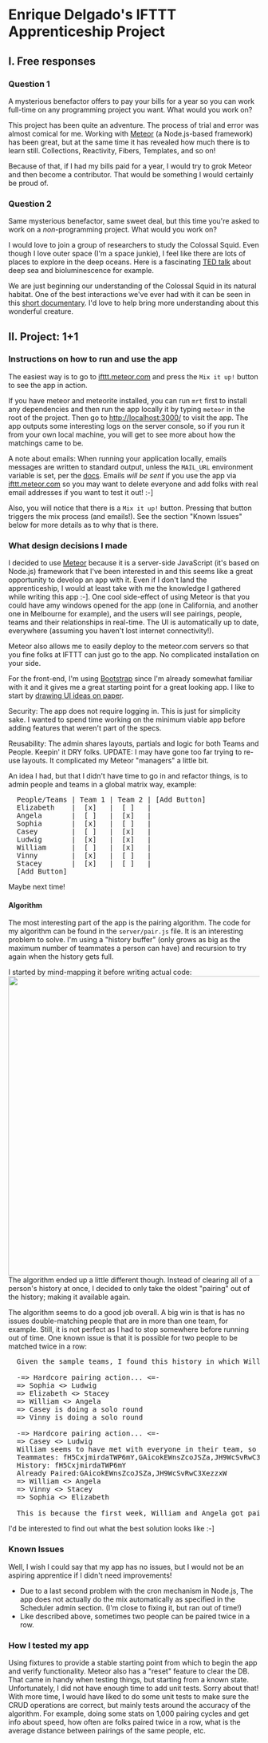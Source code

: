 Enrique Delgado's IFTTT Apprenticeship Project
==============================================

## I. Free responses

### Question 1

A mysterious benefactor offers to pay your bills for a year so you can work full-time on any programming project you want. What would you work on?

This project has been quite an adventure. The process of trial and error was almost comical for me. Working with [Meteor](http://www.meteor.com/) (a Node.js-based framework) has been great, but at the same time it has revealed how much there is to learn still. Collections, Reactivity, Fibers, Templates, and so on!

Because of that, if I had my bills paid for a year, I would try to grok Meteor and then become a contributor. That would be something I would certainly be proud of.

### Question 2

Same mysterious benefactor, same sweet deal, but this time you're asked to work on a _non_-programming project. What would you work on?

I would love to join a group of researchers to study the Colossal Squid. Even though I love outer space (I'm a space junkie), I feel like there are lots of places to explore in the deep oceans. Here is a fascinating [TED talk](http://www.youtube.com/watch?feature=player_embedded&v=IThAD5yKrgE) about deep sea and bioluminescence for example.

We are just beginning our understanding of the Colossal Squid in its natural habitat. One of the best interactions we've ever had with it can be seen in this [short documentary](http://dsc.discovery.com/tv-shows/curiosity/videos/discovering-the-giant-squid.htm). I'd love to help bring more understanding about this wonderful creature.

## II. Project: 1+1

### Instructions on how to run and use the app

The easiest way is to go to [ifttt.meteor.com](http://ifttt.meteor.com) and press the `Mix it up!` button to see the app in action.

If you have meteor and meteorite installed, you can run `mrt` first to install any dependencies and then run the app locally it by typing `meteor` in the root of the project. Then go to [http://localhost:3000/](http://localhost:3000/) to visit the app. The app outputs some interesting logs on the server console, so if you run it from your own local machine, you will get to see more about how the matchings came to be.

A note about emails: When running your application locally, emails messages are written to standard output, unless the `MAIL_URL` environment variable is set, per the [docs](http://docs.meteor.com/#email). Emails *will be sent* if you use the app via [ifttt.meteor.com](http://ifttt.meteor.com) so you may want to delete everyone and add folks with real email addresses if you want to test it out! :-]

Also, you will notice that there is a `Mix it up!` button. Pressing that button triggers the mix process (and emails!). See the section "Known Issues" below for more details as to why that is there.

### What design decisions I made

I decided to use [Meteor](http://www.meteor.com/) because it is a server-side JavaScript (it's based on Node.js) framework that I've been interested in and this seems like a great opportunity to develop an app with it. Even if I don't land the apprenticeship, I would at least take with me the knowledge I gathered while writing this app :-]. One cool side-effect of using Meteor is that you could have amy windows opened for the app (one in California, and another one in Melbourne for example), and the users will see pairings, people, teams and their relationships in real-time. The UI is automatically up to date, everywhere (assuming you haven't lost internet connectivity!).

Meteor also allows me to easily deploy to the meteor.com servers so that you fine folks at IFTTT can just go to the app. No complicated installation on your side.

For the front-end, I'm using [Bootstrap](http://twitter.github.io/bootstrap/) since I'm already somewhat familiar with it and it gives me a great starting point for a great looking app. I like to start by [drawing UI ideas on paper](http://campl.us/cmguAJlqokm).

Security: The app does not require logging in. This is just for simplicity sake. I wanted to spend time working on the minimum viable app before adding features that weren't part of the specs.

Reusability: The admin shares layouts, partials and logic for both Teams and People. Keepin' it DRY folks. UPDATE: I may have gone too far trying to re-use layouts. It complicated my Meteor "managers" a little bit.

An idea I had, but that I didn't have time to go in and refactor things, is to admin people and teams in a global matrix way, example:
<pre>
  People/Teams | Team 1 | Team 2 | [Add Button]
  Elizabeth    |  [x]   |  [ ]   | 
  Angela       |  [ ]   |  [x]   | 
  Sophia       |  [x]   |  [ ]   | 
  Casey        |  [ ]   |  [x]   | 
  Ludwig       |  [x]   |  [x]   | 
  William      |  [ ]   |  [x]   | 
  Vinny        |  [x]   |  [ ]   | 
  Stacey       |  [x]   |  [ ]   | 
  [Add Button]
</pre>
Maybe next time!

#### Algorithm

The most interesting part of the app is the pairing algorithm. The code for my algorithm can be found in the `server/pair.js` file. It is an interesting problem to solve. I'm using a "history buffer" (only grows as big as the maximum number of teammates a person can have) and recursion to try again when the history gets full.

I started by mind-mapping it before writing actual code:
<a href="https://dl.dropboxusercontent.com/u/74442973/Pairingprocess.png" target="_blank"><img src="https://dl.dropboxusercontent.com/u/74442973/Pairingprocess.png" style="width:600px"></a>
The algorithm ended up a little different though. Instead of clearing all of a person's history at once, I decided to only take the oldest "pairing" out of the history; making it available again.

The algorithm seems to do a good job overall. A big win is that is has no issues double-matching people that are in more than one team, for example. Still, it is not perfect as I had to stop somewhere before running out of time. One known issue is that it is possible for two people to be matched twice in a row:
<pre>
  Given the sample teams, I found this history in which William and Angela got matched twice in a row:

  -=> Hardcore pairing action... <=-
  => Sophia <> Ludwig
  => Elizabeth <> Stacey
  => William <> Angela
  => Casey is doing a solo round
  => Vinny is doing a solo round

  -=> Hardcore pairing action... <=-
  => Casey <> Ludwig
  William seems to have met with everyone in their team, so lets call an old friend.
  Teammates: fH5CxjmirdaTWP6mY,GAicokEWnsZcoJSZa,JH9WcSvRwC3XezzxW
  History: fH5CxjmirdaTWP6mY
  Already Paired:GAicokEWnsZcoJSZa,JH9WcSvRwC3XezzxW
  => William <> Angela
  => Vinny <> Stacey
  => Sophia <> Elizabeth

  This is because the first week, William and Angela got paired, and in the second week, Ludwig and Casey got paired before William got paired. Therefore, only Angela was left available in Team 2 for William, so the got paired twice in a row.
</pre>

I'd be interested to find out what the best solution looks like :-]

### Known Issues

Well, I wish I could say that my app has no issues, but I would not be an aspiring apprentice if I didn't need improvements!

* Due to a last second problem with the cron mechanism in Node.js, The app does not actually do the mix automatically as specified in the Scheduler admin section. (I'm close to fixing it, but ran out of time!)
* Like described above, sometimes two people can be paired twice in a row.

### How I tested my app

Using fixtures to provide a stable starting point from which to begin the app and verify functionality. Meteor also has a "reset" feature to clear the DB. That came in handy when testing things, but starting from a known state. Unfortunately, I did not have enough time to add unit tests. Sorry about that! With more time, I would have liked to do some unit tests to make sure the CRUD operations are correct, but mainly tests around the accuracy of the algorithm. For example, doing some stats on 1,000 pairing cycles and get info about speed, how often are folks paired twice in a row, what is the average distance between pairings of the same people, etc.